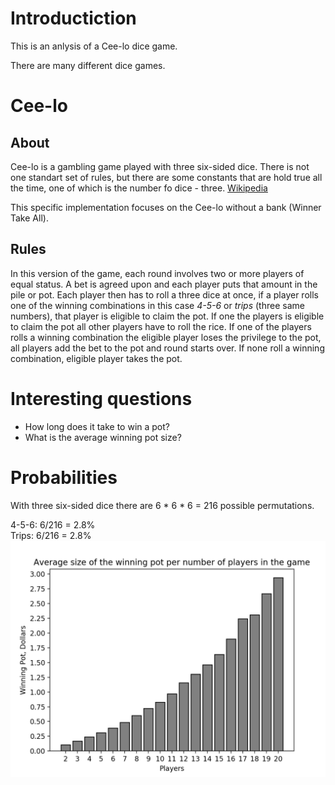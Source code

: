 # Introductiction
This is an anlysis of a Cee-lo dice game. 

There are many different dice games. 
# Cee-lo
## About
  Cee-lo is a gambling game played with three six-sided
dice. There is not one standart set of rules, but there
are some constants that are hold true all the time, one
of which is the number fo dice - three. [Wikipedia](https://en.wikipedia.org/wiki/Cee-lo)

  This specific implementation focuses on the Cee-lo
without a bank (Winner Take All). 

## Rules
  In this version of the game, each round involves two or
more players of equal status. A bet is agreed upon and
each player puts that amount in the pile or pot. Each
player then has to roll a three dice at once, if a
player rolls one of the winning combinations in this case
*4-5-6* or *trips* (three same numbers), that player is
eligible to claim the pot. If one the players is eligible
to claim the pot all other players have to roll the rice.
If one of the players rolls a winning combination the
eligible player loses the privilege to the pot, all
players add the bet to the pot and round starts over.
If none roll a winning combination, eligible player takes
the pot.  

# Interesting questions
- How long does it take to win a pot?
- What is the average winning pot size?

# Probabilities
With three six-sided dice there are 6 * 6 * 6 = 216
possible permutations.  

4-5-6: 6/216 = 2.8%  
Trips: 6/216 = 2.8%  
![Plot 1](plot_pot.png)

